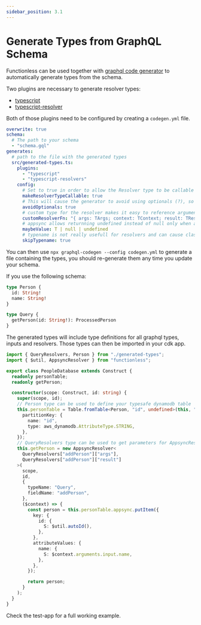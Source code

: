 ```yaml
---
sidebar_position: 3.1
---
```


# Generate Types from GraphQL Schema

Functionless can be used together with [graphql code generator](https://www.graphql-code-generator.com/) to automatically generate types from the schema.

Two plugins are necessary to generate resolver types:

- [typescript](https://www.graphql-code-generator.com/plugins/typescript)
- [typescript-resolver](https://www.graphql-code-generator.com/plugins/typescript-resolvers)

Both of those plugins need to be configured by creating a `codegen.yml` file.

```yaml
overwrite: true
schema:
  # The path to your schema
  - "schema.gql"
generates:
  # path to the file with the generated types
  src/generated-types.ts:
    plugins:
      - "typescript"
      - "typescript-resolvers"
    config:
      # Set to true in order to allow the Resolver type to be callable
      makeResolverTypeCallable: true
      # This will cause the generator to avoid using optionals (?), so all field resolvers must be implemented in order to avoid compilation errors
      avoidOptionals: true
      # custom type for the resolver makes it easy to reference arguments, source and result from the resolver
      customResolverFn: "{ args: TArgs; context: TContext; result: TResult; source: TParent;}"
      # appsync allows returnning undefined instead of null only when a type is optional
      maybeValue: T | null | undefined
      # typename is not really usefull for resolvers and can cause clashes in the case where a type extends another type but have different names
      skipTypename: true
```

You can then use `npx graphql-codegen --config codegen.yml` to generate a file containing the types, you should re-generate them any time you update your schema.

If you use the following schema:

```graphql
type Person {
  id: String!
  name: String!
}

type Query {
  getPerson(id: String!): ProcessedPerson
}
```

The generated types will include type definitions for all graphql types, inputs and resolvers. Those types can then be imported in your cdk app.

```ts
import { QueryResolvers, Person } from "./generated-types";
import { $util, AppsyncResolver } from "functionless";

export class PeopleDatabase extends Construct {
  readonly personTable;
  readonly getPerson;

  constructor(scope: Construct, id: string) {
    super(scope, id);
    // Person type can be used to define your typesafe dynamodb table
    this.personTable = Table.fromTable<Person, "id", undefined>(this, "table", {
      partitionKey: {
        name: "id",
        type: aws_dynamodb.AttributeType.STRING,
      },
    });
    // QueryResolvers type can be used to get parameters for AppsyncResolver
    this.getPerson = new AppsyncResolver<
      QueryResolvers["addPerson"]["args"],
      QueryResolvers["addPerson"]["result"]
    >(
      scope,
      id,
      {
        typeName: "Query",
        fieldName: "addPerson",
      },
      ($context) => {
        const person = this.personTable.appsync.putItem({
          key: {
            id: {
              S: $util.autoId(),
            },
          },
          attributeValues: {
            name: {
              S: $context.arguments.input.name,
            },
          },
        });

        return person;
      }
    );
  }
}
```

Check the test-app for a full working example.
